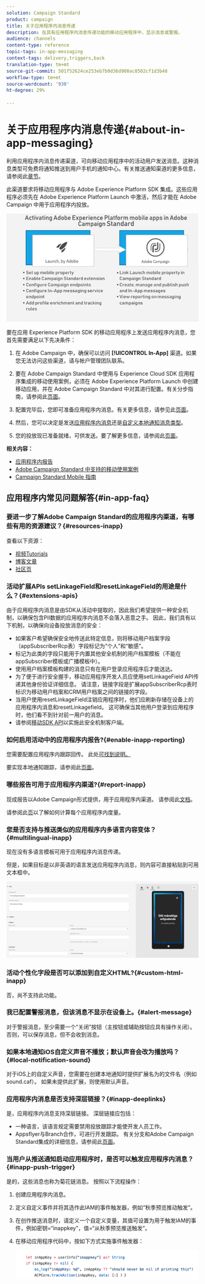 ```yaml
---
solution: Campaign Standard
product: campaign
title: 关于应用程序内消息传递
description: 在具有应用程序内消息传递功能的移动应用程序中，显示消息或警报。
audience: channels
content-type: reference
topic-tags: in-app-messaging
context-tags: delivery,triggers,back
translation-type: tm+mt
source-git-commit: 501f52624ce253eb7b0d36d908ac8502cf1d3b48
workflow-type: tm+mt
source-wordcount: '930'
ht-degree: 29%

---
```



# 关于应用程序内消息传递{#about-in-app-messaging}

利用应用程序内消息传递渠道，可向移动应用程序中的活动用户发送消息。这种消息类型可免费将通知推送到用户手机的通知中心。有关推送通知渠道的更多信息，请参阅此[章节](../../channels/using/about-push-notifications.md)。

此渠道要求将移动应用程序与 Adobe Experience Platform SDK 集成。这些应用程序必须先在 Adobe Experience Platform Launch 中激活，然后才能在 Adobe Campaign 中用于应用程序内投放。

![](assets/launch_campaign.png)

要在应用 Experience Platform SDK 的移动应用程序上发送应用程序内消息，您首先需要满足以下先决条件：

1. 在 Adobe Campaign 中，确保可以访问 **[!UICONTROL In-App]** 渠道。如果您无法访问这些渠道，请与帐户管理团队联系。

1. 要在 Adobe Campaign Standard 中使用与 Experience Cloud SDK 应用程序集成的移动使用案例，必须在 Adobe Experience Platform Launch 中创建移动应用，并在 Adobe Campaign Standard 中对其进行配置。有关分步指南，请参阅此[页面](https://helpx.adobe.com/cn/campaign/kb/configuring-app-sdk.html)。

1. 配置完毕后，您即可准备应用程序内消息。有关更多信息，请参见此[页面](../../channels/using/preparing-and-sending-an-in-app-message.md#preparing-your-in-app-message)。

1. 然后，您可以决定是发送[应用程序内消息](../../channels/using/customizing-an-in-app-message.md)还是[自定义本地通知消息类型](../../channels/using/customizing-an-in-app-message.md#customizing-a-local-notification-message-type)。

1. 您的投放现已准备就绪，可供发送。要了解更多信息，请参阅此[页面](../../channels/using/preparing-and-sending-an-in-app-message.md#sending-your-in-app-message)。

**相关内容：**

* [应用程序内报告](../../reporting/using/in-app-report.md)
* [Adobe Campaign Standard 中支持的移动使用案例](https://helpx.adobe.com/cn/campaign/kb/configure-launch-rules-acs-use-cases.html)
* [Campaign Standard Mobile 指南](https://helpx.adobe.com/cn/campaign/kb/acs-mobile.html)

## 应用程序内常见问题解答{#in-app-faq}

### 要进一步了解Adobe Campaign Standard的应用程序内渠道，有哪些有用的资源建议？{#resources-inapp}

查看以下资源：

* [视频Tutorials](https://docs.adobe.com/content/help/en/campaign-standard-learn/tutorials/communication-channels/mobile/in-app/in-app-message-overview.html)
* [博客文章](https://theblog.adobe.com/get-more-out-of-the-new-in-app-message-channel-from-adobe-campaign/)
* [社区页](https://experienceleaguecommunities.adobe.com/t5/adobe-campaign-standard/ct-p/adobe-campaign-standard-community)

### 活动扩展APIs setLinkageField和resetLinkageField的用途是什么？{#extensions-apis}

由于应用程序内消息是由SDK从活动中提取的，因此我们希望提供一种安全机制，以确保包含PII数据的应用程序内消息不会落入恶意之手。 因此，我们具有以下机制，以确保向设备投放消息的安全：

* 如果客户希望确保安全地传送此特定信息，则将移动用户档案字段（appSubscriberRcp表）字段标记为“个人”和“敏感”。
* 标记为此类的字段只能用于内置其他安全机制的用户档案模板（不能在appSubscriber模板或广播模板中）。
* 使用用户档案模板构建的消息只有在用户登录应用程序后才能送达。
* 为了便于进行安全握手，移动应用程序开发人员应使用setLinkageField API传递其他身份验证详细信息。 请注意，链接字段是扩展appSubscriberRcp表时标识为移动用户档案和CRM用户档案之间的链接的字段。
* 当用户使用resetLinkageField注销应用程序时，他们应刷新存储在设备上的应用程序内消息和resetLinkagefield。 这可确保当其他用户登录到应用程序时，他们看不到针对前一用户的消息。
* 请参阅[移动SDK API](Https://aep-sdks.gitbook.io/docs/using-mobile-extensions/adobe-campaign-standard/adobe-campaign-standard-api-reference)以实施此安全机制客户端。

### 如何启用活动中的应用程序内报告?{#enable-inapp-reporting}

您需要配置应用程序内跟踪回传。 此处[可找到说明。](https://helpx.adobe.com/campaign/kb/config-app-in-launch.html#InApptrackingpostback)

要实现本地通知跟踪，请参阅此[页面](../../administration/using/local-tracking.md)。

### 哪些报告可用于应用程序内渠道?{#report-inapp}

现成报告以Adobe Campaign形式提供，用于应用程序内渠道。 请参阅此[文档](../../reporting/using/in-app-report.md)。

请参阅此[页](../../reporting/using/indicator-calculation.md#in-app-delivery)以了解如何计算每个应用程序内度量。

### 您是否支持与推送类似的应用程序内多语言内容变体？{#multilingual-inapp}

现在没有多语言模板可用于应用程序内消息传递。

但是，如果目标是以非英语的语言发送应用程序内消息，则内容可直接粘贴到可用文本框中。

![](assets/faq_inapp.png)

### 活动个性化字段是否可以添加到自定义HTML?{#custom-html-inapp}

否，尚不支持此功能。

### 我已配置警报消息，但该消息不显示在设备上。{#alert-message}

对于警报消息，至少需要一个“关闭”按钮（主按钮或辅助按钮应具有操作关闭）。 否则，可以保存消息，但不会收到消息。

### 如果本地通知iOS自定义声音不播放；默认声音会改为播放吗？{#local-notification-sound}

对于iOS上的自定义声音，您需要在创建本地通知时提供扩展名为的文件名（例如sound.caf）。 如果未提供此扩展，则使用默认声音。

### 应用程序内消息是否支持深层链接？{#inapp-deeplinks}

是，应用程序内消息支持深层链接。 深层链接应包括：

* 一种语言，该语言规定需要禁用投放跟踪才能使开发人员工作。
* Appsflyer与Branch合作，可进行开发跟踪。 有关分支和Adobe Campaign Standard集成的详细信息，请参阅此[页面](https://help.branch.io/using-branch/docs/adobe-campaign-standard-1)。

### 当用户从推送通知启动应用程序时，是否可以触发应用程序内消息？{#inapp-push-trigger}

是的，这些消息也称为菊花链消息。 按照以下流程操作：

1. 创建应用程序内消息。

1. 定义自定义事件并将其选作此IAM的事件触发器，例如“秋季预览推动触发”。

1. 在创作推送消息时，请定义一个自定义变量，其值可设置为用于触发IAM的事件，例如密钥=“inappkey”，值=“从秋季预览推送触发”。

1. 在移动应用程序代码中，按如下方式实施事件触发器：

   ![](assets/faq_inapp_2.png)

